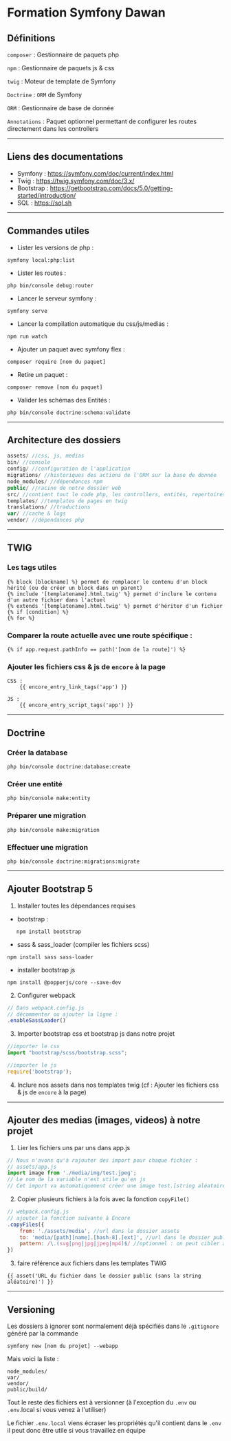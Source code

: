# Formation Symfony Dawan

## Définitions

`composer` : Gestionnaire de paquets php

`npm` : Gestionnaire de paquets js & css

`twig` : Moteur de template de Symfony

`Doctrine` : `ORM` de Symfony

`ORM` : Gestionnaire de base de donnée

`Annotations` : Paquet optionnel permettant de configurer les routes directement dans les controllers

---

## Liens des documentations

- Symfony : https://symfony.com/doc/current/index.html
- Twig : https://twig.symfony.com/doc/3.x/
- Bootstrap : https://getbootstrap.com/docs/5.0/getting-started/introduction/
- SQL : https://sql.sh

---

## Commandes utiles
- Lister les versions de php :
```shell
symfony local:php:list
```

- Lister les routes :
```shell
php bin/console debug:router
```

- Lancer le serveur symfony :
```shell
symfony serve
```

- Lancer la compilation automatique du css/js/medias :
```shell
npm run watch
```

- Ajouter un paquet avec symfony flex :
```shell
composer require [nom du paquet]
```
- Retire un paquet :
```shell
composer remove [nom du paquet]
```

- Valider les schémas des Entités :
```shell
php bin/console doctrine:schema:validate
```

---

## Architecture des dossiers

```php
assets/ //css, js, medias
bin/ //console
config/ //configuration de l'application
migrations/ //historiques des actions de l'ORM sur la base de donnée
node_modules/ //dépendances npm
public/ //racine de notre dossier web
src/ //contient tout le code php, les controllers, entités, repertoires, etc.
templates/ //templates de pages en twig
translations/ //traductions
var/ //cache & logs
vendor/ //dépendances php
```

---

## TWIG
### Les tags utiles
```twig
{% block [blockname] %} permet de remplacer le contenu d'un block hérité (ou de créer un block dans un parent)
{% include '[templatename].html.twig' %} permet d'inclure le contenu d'un autre fichier dans l'actuel
{% extends '[templatename].html.twig' %} permet d'hériter d'un fichier
{% if [condition] %}
{% for %}
```
### Comparer la route actuelle avec une route spécifique :
```twig
{% if app.request.pathInfo == path('[nom de la route]') %}
```

### Ajouter les fichiers css & js de `encore` à la page
```twig
CSS :
    {{ encore_entry_link_tags('app') }}
    
JS :
    {{ encore_entry_script_tags('app') }}
```

---

## Doctrine

### Créer la database
```shell
php bin/console doctrine:database:create
```

### Créer une entité
```shell
php bin/console make:entity
```

### Préparer une migration
```shell
php bin/console make:migration
```

### Effectuer une migration
```shell
php bin/console doctrine:migrations:migrate
```

---

## Ajouter Bootstrap 5

1. Installer toutes les dépendances requises
- bootstrap :
```shell
   npm install bootstrap
```
- sass & sass_loader (compiler les fichiers scss)
```shell
npm install sass sass-loader
```
- installer bootstrap js
```shell
npm install @popperjs/core --save-dev
```

2. Configurer webpack
```js
// Dans webpack.config.js
// décommenter ou ajouter la ligne :
.enableSassLoader()
```

3. Importer bootstrap css et bootstrap js dans notre projet
```js
//importer le css
import "bootstrap/scss/bootstrap.scss";

//importer le js
require('bootstrap');
```

4. Inclure nos assets dans nos templates twig (cf : Ajouter les fichiers css & js de `encore` à la page)

---

## Ajouter des medias (images, videos) à notre projet

1) Lier les fichiers uns par uns dans app.js
```js
// Nous n'avons qu'à rajouter des import pour chaque fichier :
// assets/app.js
import image from './media/img/test.jpeg';
// Le nom de la variable n'est utile qu'en js
// Cet import va automatiquement créer une image test.[string aléatoire].jpeg dans notre dossier public
```

2) Copier plusieurs fichiers à la fois avec la fonction `copyFile()`
```js
// webpack.config.js
// ajouter la fonction suivante à Encore
.copyFiles({
    from: './assets/media', //url dans le dossier assets
    to: 'media/[path][name].[hash-8].[ext]', //url dans le dossier public
    pattern: /\.(svg|png|jpg|jpeg|mp4)$/ //optionnel : on peut cibler avec une regex
})
```

3) faire référence aux fichiers dans les templates TWIG
```twig
{{ asset('URL du fichier dans le dossier public (sans la string aléatoire)') }}
```

---

## Versioning

Les dossiers à ignorer sont normalement déjà spécifiés dans le `.gitignore` généré
par la commande
```shell
symfony new [nom du projet] --webapp
```
Mais voici la liste :
```
node_modules/
var/
vendor/
public/build/
```

Tout le reste des fichiers est à versionner (à l'exception du `.env` ou `.env`.local si
vous venez à l'utiliser)

Le fichier `.env.local` viens écraser les propriétés qu'il contient dans le `.env` il peut
donc être utile si vous travaillez en équipe